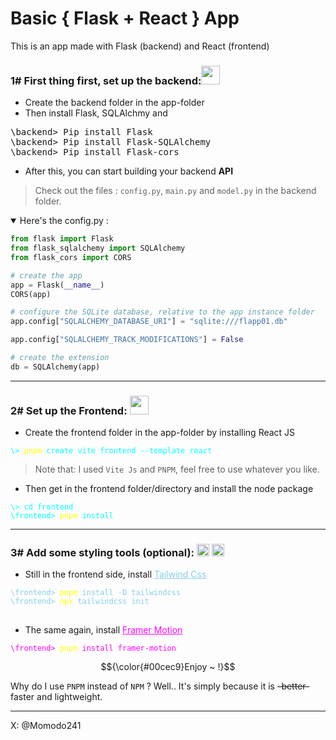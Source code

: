 # Basic { Flask + React } App

<p>This is an app made with Flask (backend) and React (frontend)</p>

<h3>1# First thing first, set up the backend:<img src="https://cdn.jsdelivr.net/gh/devicons/devicon@latest/icons/flask/flask-original.svg" width="30" style="margin-bottom:-7;"/></h3>

- Create the backend folder in the app-folder
- Then install Flask, SQLAlchmy and  


<pre>
\backend> Pip install Flask
\backend> Pip install Flask-SQLAlchemy
\backend> Pip install Flask-cors
</pre>

- After this, you can start building your backend **API**
> Check out the files : `config.py`, `main.py` and `model.py` in the backend folder.

<details open>
<summary>Here's the config.py :</summary>

```python
from flask import Flask
from flask_sqlalchemy import SQLAlchemy
from flask_cors import CORS

# create the app
app = Flask(__name__)
CORS(app)

# configure the SQLite database, relative to the app instance folder
app.config["SQLALCHEMY_DATABASE_URI"] = "sqlite:///flapp01.db"

app.config["SQLALCHEMY_TRACK_MODIFICATIONS"] = False

# create the extension
db = SQLAlchemy(app)
```

</details>

***

<h3>2# Set up the Frontend: <img src="https://cdn.jsdelivr.net/gh/devicons/devicon@latest/icons/react/react-original.svg" width="30" style="margin-bottom:-7;"/></h3>

- Create the frontend folder in the app-folder by installing React JS

<pre><code style="color:cyan;">\> <span style="color:yellow;">pnpm</span> create vite frontend --template react
</code></pre>

> Note that: I used `Vite Js` and `PNPM`, feel free to use whatever you like.

- Then get in the frontend folder/directory and install the node package

<pre><code style="color:cyan;">\> cd frontend
\frontend> <span style="color:yellow;">pnpm</span> install
</code></pre>

***

<h3> 3# Add some styling tools (optional): <img src="https://cdn.jsdelivr.net/gh/devicons/devicon@latest/icons/tailwindcss/tailwindcss-original.svg" width="20" style="margin-bottom:-3;" alt="Tailwind Css Icon" /> <img src="https://cdn.jsdelivr.net/gh/devicons/devicon@latest/icons/framermotion/framermotion-original.svg" width="20" style="margin-bottom:-3;" alt="Framer Motion Icon" /></h3>

- <p>Still in the frontend side, install <a href="https://tailwindcss.com/" style="color:skyblue">Tailwind Css</a> </p>

<pre>
<code style="color:skyblue;">\frontend> <span style="color:yellow;">pnpm</span> install -D tailwindcss
\frontend> <span style="color:yellow;">npx</span> tailwindcss init
</code>
</pre>

- <p>The same again, install <a href="https://www.framer.com/motion/" style="color:fuchsia">Framer Motion</a> </p>

<pre><code style="color:fuchsia;">\frontend> <span style="color:yellow;">pnpm</span> install framer-motion</code></pre>

$${\color{#00cec9}Enjoy ~ !}$$

Why do I use `PNPM` instead of `NPM` ? Well.. It's simply because it is ~~-better-~~ faster and lightweight.

***
X: @Momodo241